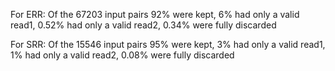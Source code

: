 For ERR: Of the 67203 input pairs 92% were kept, 6% had only a valid read1, 0.52% had only a valid read2, 0.34% were fully discarded

For SRR: Of the 15546 input pairs 95% were kept, 3% had only a valid read1, 1% had only a valid read2, 0.08% were fully discarded
